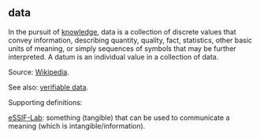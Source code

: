## data

<p class="c8"><span>In the pursuit of </span><span class="c2"><a class="c3" href="#h.k96lktyswxnb">knowledge</a></span><span>, data is a collection of discrete </span><span>values</span><span>&nbsp;that convey </span><span>information</span><span>, describing </span><span>quantity</span><span>, </span><span>quality</span><span>, </span><span>fact</span><span>, </span><span>statistics</span><span>, other basic units of meaning, or simply sequences of </span><span>symbols</span><span>&nbsp;that may be further </span><span>interpreted</span><span class="c0">. A datum is an individual value in a collection of data.</span></p><p class="c8"><span>Source: </span><span class="c2"><a class="c3" href="https://www.google.com/url?q=https://en.wikipedia.org/wiki/Data&amp;sa=D&amp;source=editors&amp;ust=1706779842584174&amp;usg=AOvVaw0YsA7pcFKGzHwsYGSVghlO">Wikipedia</a></span><span>.</span></p><p class="c8"><span>See also: </span><span class="c2"><a class="c3" href="#h.7n80iyjxkofu">verifiable data</a></span><span class="c0">.</span></p><p class="c8"><span class="c0">Supporting definitions:</span></p><p class="c8"><span class="c2"><a class="c3" href="https://www.google.com/url?q=https://essif-lab.github.io/framework/docs/essifLab-glossary%23data&amp;sa=D&amp;source=editors&amp;ust=1706779842584918&amp;usg=AOvVaw3J7ePDlQdAUvZ-EMlWRREa">eSSIF-Lab</a></span><span class="c0">: something (tangible) that can be used to communicate a meaning (which is intangible/information).</span></p>

